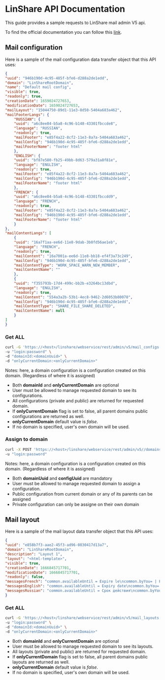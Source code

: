 # LinShare API Documentation
This guide provides a sample requests to LinShare mail admin V5 api.


To find the official documentation you can follow this [link](http://download.linshare.org/versions/).

## Mail configuration
Here is a sample of the mail configuration data transfer object that this API uses:

```json
{
"uuid": "946b190d-4c95-485f-bfe6-d288a2de1edd",
"domain": "LinShareRootDomain",
"name": "Default mail config",
"visible": true,
"readonly": true,
"creationDate": 1659024727653,
"modificationDate": 1659024727653,
"mailLayout": "15044750-89d1-11e3-8d50-5404a683a462",
"mailFooterLangs": {
    "RUSSIAN": {
    "uuid": "a6c8ee84-b5a8-4c96-b148-43301fbccde8",
    "language": "RUSSIAN",
    "readonly": true,
    "mailFooter": "e85f4a22-8cf2-11e3-8a7a-5404a683a462",
    "mailConfig": "946b190d-4c95-485f-bfe6-d288a2de1edd",
    "mailFooterName": "footer html"
    },
    "ENGLISH": {
    "uuid": "bf87e580-fb25-49bb-8d63-579a31a8f81e",
    "language": "ENGLISH",
    "readonly": true,
    "mailFooter": "e85f4a22-8cf2-11e3-8a7a-5404a683a462",
    "mailConfig": "946b190d-4c95-485f-bfe6-d288a2de1edd",
    "mailFooterName": "footer html"
    },
    "FRENCH": {
    "uuid": "a6c8ee84-b5a8-4c96-b148-43301fbccdd9",
    "language": "FRENCH",
    "readonly": true,
    "mailFooter": "e85f4a22-8cf2-11e3-8a7a-5404a683a462",
    "mailConfig": "946b190d-4c95-485f-bfe6-d288a2de1edd",
    "mailFooterName": "footer html"
    }
},
"mailContentLangs": [
    {
    "uuid": "16a7f1aa-ee6d-11e8-9dab-3b0fd56ae1eb",
    "language": "FRENCH",
    "readonly": true,
    "mailContent": "16a7001a-ee6d-11e8-bb18-ef4f3a73c249",
    "mailConfig": "946b190d-4c95-485f-bfe6-d288a2de1edd",
    "mailContentType": "WORK_SPACE_WARN_NEW_MEMBER",
    "mailContentName": ""
    },
    {
    "uuid": "f355793b-17d4-499c-bb2b-e3264bc13dbd",
    "language": "ENGLISH",
    "readonly": true,
    "mailContent": "554a3a2b-53b1-4ec8-9462-2d6053b80078",
    "mailConfig": "946b190d-4c95-485f-bfe6-d288a2de1edd",
    "mailContentType": "SHARE_FILE_SHARE_DELETED",
    "mailContentName": null
    }
]
}
```

### Get ALL

```bash
curl -G 'https://<host>/linshare/webservice/rest/admin/v5/mail_configs' \
-u "login:password" \
-d "domainId:<domainUuid>" \
-d "onlyCurrentDomain:<onlyCurrentDomain>" 
```

Notes: here, a domain configuration is a configuration created on this domain. (Regardless of where it is assigned)

* Both **domainId** and **onlyCurrentDomain** are optional
* User must be allowed to manage requested domain to see its configurations.
* All configurations (private and public) are returned for requested domain.
* If **onlyCurrentDomain** flag is set to false, all parent domains public configurations are returned as well.
* **onlyCurrentDomain** default value is _false_.
* If no domain is specified, user's own domain will be used.

### Assign to domain

```bash
curl -X POST 'https://<host>/linshare/webservice/rest/admin/v5//domains/<domainUuid>/mail_config/<configUuid>/assign' \
-u "login:password" 
```

Notes: here, a domain configuration is a configuration created on this domain. (Regardless of where it is assigned)

* Both **domainUuid** and **configUuid** are mandatory
* User must be allowed to manage requested domain to assign a configuration.
* Public configuration from current domain or any of its parents can be assigned
* Private configuration can only be assigne on their own domain


## Mail layout
Here is a sample of the mail layout data transfer object that this API uses:

```json
{
"uuid": "e858b7f3-aae2-45f3-ad96-0830417d13a7",
"domain": "LinShareRootDomain",
"description": "Layout 1",
"layout": "<html-template>",
"visible": true,
"creationDate": 1666845717701,
"modificationDate": 1666845717701,
"readonly": false,
"messagesFrench": "common.availableUntil = Expire le\ncommon.byYou= | Par vous\ncommon.download= Télécharger\ncommon.filesInShare=Fichiers joints\ncommon.recipients = Destinataires\ncommon.titleSharedThe= Partagé le\ndate.format=d MMMM, yyyy\nproductCompagny=Linagora\nproductName=LinShare\nworkGroupRightAdminTitle = Administration\nworkGroupRightWirteTitle = Écriture\nworkGroupRightContributeTitle = Contribution\nworkGroupRightReadTitle = Lecture\nworkGroupRightContributorTitle = Contributeur\nworkSpaceRoleAdminTitle = WorkSpace: Administrateur\nworkSpaceRoleWriteTitle = WorkSpace: Auteur\nworkSpaceRoleReadTitle = WorkSpace: Lecteur\nwelcomeMessage = Bonjour {0},",
"messagesEnglish": "common.availableUntil = Expiry date\ncommon.byYou= | By you\ncommon.download= Download\ncommon.filesInShare = Attached files\ncommon.recipients = Recipients\ncommon.titleSharedThe= Creation date\ndate.format= MMMM d, yyyy\nproductCompagny=Linagora\nproductName=LinShare\nworkGroupRightAdminTitle = Administrator\nworkGroupRightWirteTitle = Writer\nworkGroupRightContributeTitle = Contributor\nworkGroupRightReadTitle = Reader\nworkSpaceRoleAdminTitle = WorkSpace: Administrator\nworkSpaceRoleWriteTitle = WorkSpace: Writer\nworkSpaceRoleReadTitle = WorkSpace: Reader\nwelcomeMessage = Hello {0},",
"messagesRussian": "common.availableUntil = Срок действия\ncommon.byYou= | Вами\ncommon.download= Загрузить\ncommon.filesInShare = Прикрепленные файлы\ncommon.recipients = Получатели\ncommon.titleSharedThe= Дата создания\ndate.format= d MMMM, yyyy\nproductCompagny= Linagora\nproductName=LinShare\nworkGroupRightAdminTitle = Администратор\nworkGroupRightWirteTitle = Автор\nworkGroupRightContributeTitle = Редактор\nworkGroupRightReadTitle = Читатель\nworkSpaceRoleAdminTitle = WorkSpace: Administrator\nworkSpaceRoleWriteTitle = WorkSpace: Writer\nworkSpaceRoleReadTitle = WorkSpace: Reader\nwelcomeMessage = Здравствуйте, {0},"
}
```

### Get ALL

```bash
curl -G 'https://<host>/linshare/webservice/rest/admin/v5/mail_layouts' \
-u "login:password" \
-d "domainId:<domainUuid>" \
-d "onlyCurrentDomain:<onlyCurrentDomain>" 
```

* Both **domainId** and **onlyCurrentDomain** are optional
* User must be allowed to manage requested domain to see its layouts.
* All layouts (private and public) are returned for requested domain.
* If **onlyCurrentDomain** flag is set to false, all parent domains public layouts are returned as well.
* **onlyCurrentDomain** default value is _false_.
* If no domain is specified, user's own domain will be used.


